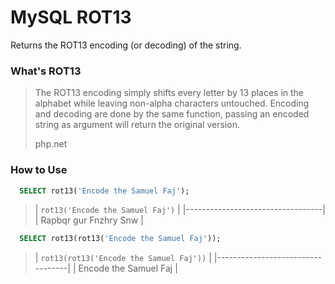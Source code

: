 # MySQL ROT13
Returns the ROT13 encoding (or decoding) of the string.

### What's ROT13
> The ROT13 encoding simply shifts every letter by 13 places in the alphabet while leaving non-alpha characters untouched. Encoding and decoding are done by the same function, passing an encoded string as argument will return the original version.
> 
> php.net

### How to Use
```sql
  SELECT rot13('Encode the Samuel Faj');
```
> | `rot13('Encode the Samuel Faj')` |
|----------------------------------|
| Rapbqr gur Fnzhry Snw            |


```sql
  SELECT rot13(rot13('Encode the Samuel Faj'));
```
> | `rot13(rot13('Encode the Samuel Faj'))` |
|----------------------------------|
| Encode the Samuel Faj            |
